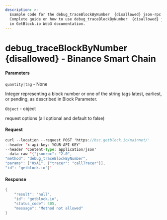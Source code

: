 ```yaml
---
description: >-
  Example code for the debug_traceBlockByNumber  {disallowed} json-rpc method.
  Сomplete guide on how to use debug_traceBlockByNumber  {disallowed} json-rpc
  in GetBlock.io Web3 documentation.
---
```


# debug\_traceBlockByNumber {disallowed} - Binance Smart Chain

#### Parameters

`quantity|tag` - None

Integer representing a block number or one of the string tags latest, earliest, or pending, as described in Block Parameter.

`Object` - object

request options (all optional and default to false)

#### Request

```java
curl --location --request POST 'https://bsc.getblock.io/mainnet/' 
--header 'x-api-key: YOUR-API-KEY' 
--header 'Content-Type: application/json' 
--data-raw '{"jsonrpc": "2.0",
"method": "debug_traceBlockByNumber",
"params": ["0xA1", {"tracer": "callTracer"}],
"id": "getblock.io"}'
```

#### Response

```java
{
    "result": "null",
    "id": "getblock.io",
    "status_code": 405,
    "message": "Method not allowed"
}
```
